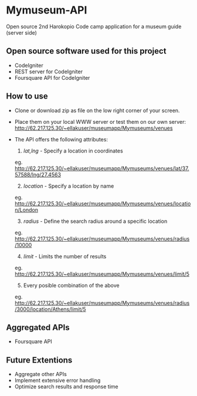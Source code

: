 # Mymuseum-API
Open source 2nd Harokopio Code camp application for a museum guide (server side)

## Open source software used for this project
- CodeIgniter
- REST server for CodeIgniter
- Foursquare API for CodeIgniter

## How to use
- Clone or download zip as file on the low right corner of your screen.
- Place them on your local WWW server or test them on our own server:
http://62.217.125.30/~ellakuser/museumapp/Mymuseums/venues
- The API offers the following attributes:
	1. *lat,lng* - Specify a location in coordinates
	
	eg. http://62.217.125.30/~ellakuser/museumapp/Mymuseums/venues/lat/37.57588/lng/27.4563
	
	2. *location* - Specify a location by name
	
	eg. http://62.217.125.30/~ellakuser/museumapp/Mymuseums/venues/location/London
	
	3. *radius* - Define the search radius around a specific location
	
	eg. http://62.217.125.30/~ellakuser/museumapp/Mymuseums/venues/radius/10000	
	
	4. *limit* - Limits the number of results
	
	eg. http://62.217.125.30/~ellakuser/museumapp/Mymuseums/venues/limit/5
	
	5. Every posible combination of the above
	
	eg. http://62.217.125.30/~ellakuser/museumapp/Mymuseums/venues/radius/3000/location/Athens/limit/5
	
## Aggregated APIs
- Foursquare API

## Future Extentions
- Aggregate other APIs
- Implement extensive error handling
- Optimize search results and response time


